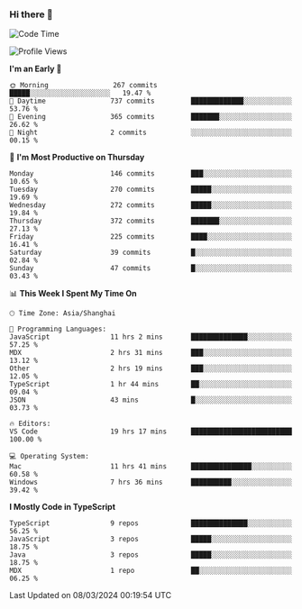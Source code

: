 ### Hi there 👋

<!--
**waynelwz/waynelwz** is a ✨ _special_ ✨ repository because its `README.md` (this file) appears on your GitHub profile.

Here are some ideas to get you started:

- 🔭 I’m currently working on ...
- 🌱 I’m currently learning ...
- 👯 I’m looking to collaborate on ...
- 🤔 I’m looking for help with ...
- 💬 Ask me about ...
- 📫 How to reach me: ...
- 😄 Pronouns: ...
- ⚡ Fun fact: ...
-->

<!--START_SECTION:waka-->
![Code Time](http://img.shields.io/badge/Code%20Time-2%2C536%20hrs%2012%20mins-blue)

![Profile Views](http://img.shields.io/badge/Profile%20Views-0-blue)

**I'm an Early 🐤** 

```text
🌞 Morning                267 commits         █████░░░░░░░░░░░░░░░░░░░░   19.47 % 
🌆 Daytime                737 commits         █████████████░░░░░░░░░░░░   53.76 % 
🌃 Evening                365 commits         ███████░░░░░░░░░░░░░░░░░░   26.62 % 
🌙 Night                  2 commits           ░░░░░░░░░░░░░░░░░░░░░░░░░   00.15 % 
```
📅 **I'm Most Productive on Thursday** 

```text
Monday                   146 commits         ███░░░░░░░░░░░░░░░░░░░░░░   10.65 % 
Tuesday                  270 commits         █████░░░░░░░░░░░░░░░░░░░░   19.69 % 
Wednesday                272 commits         █████░░░░░░░░░░░░░░░░░░░░   19.84 % 
Thursday                 372 commits         ███████░░░░░░░░░░░░░░░░░░   27.13 % 
Friday                   225 commits         ████░░░░░░░░░░░░░░░░░░░░░   16.41 % 
Saturday                 39 commits          █░░░░░░░░░░░░░░░░░░░░░░░░   02.84 % 
Sunday                   47 commits          █░░░░░░░░░░░░░░░░░░░░░░░░   03.43 % 
```


📊 **This Week I Spent My Time On** 

```text
🕑︎ Time Zone: Asia/Shanghai

💬 Programming Languages: 
JavaScript               11 hrs 2 mins       ██████████████░░░░░░░░░░░   57.25 % 
MDX                      2 hrs 31 mins       ███░░░░░░░░░░░░░░░░░░░░░░   13.12 % 
Other                    2 hrs 19 mins       ███░░░░░░░░░░░░░░░░░░░░░░   12.05 % 
TypeScript               1 hr 44 mins        ██░░░░░░░░░░░░░░░░░░░░░░░   09.04 % 
JSON                     43 mins             █░░░░░░░░░░░░░░░░░░░░░░░░   03.73 % 

🔥 Editors: 
VS Code                  19 hrs 17 mins      █████████████████████████   100.00 % 

💻 Operating System: 
Mac                      11 hrs 41 mins      ███████████████░░░░░░░░░░   60.58 % 
Windows                  7 hrs 36 mins       ██████████░░░░░░░░░░░░░░░   39.42 % 
```

**I Mostly Code in TypeScript** 

```text
TypeScript               9 repos             ██████████████░░░░░░░░░░░   56.25 % 
JavaScript               3 repos             █████░░░░░░░░░░░░░░░░░░░░   18.75 % 
Java                     3 repos             █████░░░░░░░░░░░░░░░░░░░░   18.75 % 
MDX                      1 repo              ██░░░░░░░░░░░░░░░░░░░░░░░   06.25 % 
```




 Last Updated on 08/03/2024 00:19:54 UTC
<!--END_SECTION:waka-->
